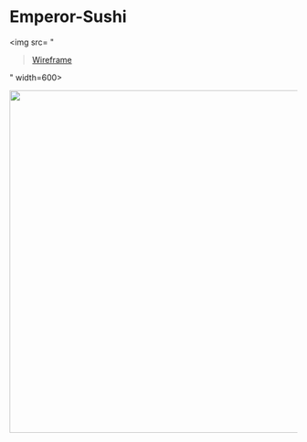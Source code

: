 # Emperor-Sushi

<img src= "<blockquote class="imgur-embed-pub" lang="en" data-id="a/UAexPAv"  ><a href="//imgur.com/a/UAexPAv">Wireframe</a></blockquote><script async src="//s.imgur.com/min/embed.js" charset="utf-8"></script>" width=600>


<img src= "https://i.imgur.com/3qeGth1.jpg" width=600>
